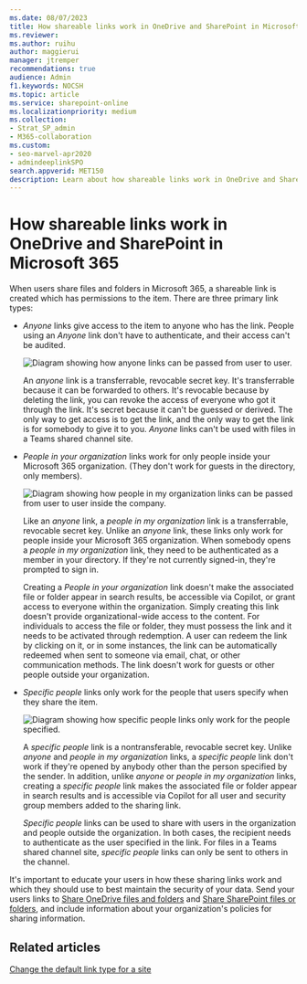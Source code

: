 ```yaml
---
ms.date: 08/07/2023
title: How shareable links work in OneDrive and SharePoint in Microsoft 365
ms.reviewer: 
ms.author: ruihu
author: maggierui
manager: jtremper
recommendations: true
audience: Admin
f1.keywords: NOCSH
ms.topic: article
ms.service: sharepoint-online
ms.localizationpriority: medium
ms.collection:  
- Strat_SP_admin
- M365-collaboration
ms.custom:
- seo-marvel-apr2020
- admindeeplinkSPO
search.appverid: MET150
description: Learn about how shareable links work in OneDrive and SharePoint in Microsoft 365.
---
```


# How shareable links work in OneDrive and SharePoint in Microsoft 365

When users share files and folders in Microsoft 365, a shareable link is created which has permissions to the item. There are three primary link types:

- *Anyone* links give access to the item to anyone who has the link. People using an *Anyone* link don't have to authenticate, and their access can't be audited.

  ![Diagram showing how anyone links can be passed from user to user.](media/DMC_SharePointSharingLinks_Anyone.png)
      
  An *anyone* link is a transferrable, revocable secret key. It's transferrable because it can be forwarded to others. It's revocable because by deleting the link, you can revoke the access of everyone who got it through the link. It's secret because it can't be guessed or derived. The only way to get access is to get the link, and the only way to get the link is for somebody to give it to you. *Anyone* links can't be used with files in a Teams shared channel site.


- *People in your organization* links work for only people inside your Microsoft 365 organization. (They don't work for guests in the directory, only members).  

  ![Diagram showing how people in my organization links can be passed from user to user inside the company.](media/DMC_SharePointSharingLinks_PeopleInYourOrganization.png)
  
  Like an *anyone* link, a *people in my organization* link is a transferrable, revocable secret key. Unlike an *anyone* link, these links only work for people inside your Microsoft 365 organization. When somebody opens a *people in my organization* link, they need to be authenticated as a member in your directory. If they're not currently signed-in, they're prompted to sign in. 

  Creating a *People in your organization* link doesn't make the associated file or folder appear in search results, be accessible via Copilot, or grant access to everyone within the organization. Simply creating this link doesn't provide organizational-wide access to the content. For individuals to access the file or folder, they must possess the link and it needs to be activated through redemption. A user can redeem the link by clicking on it, or in some instances, the link can be automatically redeemed when sent to someone via email, chat, or other communication methods. The link doesn't work for guests or other people outside your organization.
  
- *Specific people* links only work for the people that users specify when they share the item.  

  ![Diagram showing how specific people links only work for the people specified.](media/DMC_SharePointSharingLinks_Specific.png)

  A *specific people* link is a nontransferable, revocable secret key. Unlike *anyone* and *people in my organization* links, a *specific people* link don't work if they're opened by anybody other than the person specified by the sender. In addition, unlike *anyone* or *people in my organization* links, creating a *specific people* link makes the associated file or folder appear in search results and is accessible via Copilot for all user and security group members added to the sharing link.  
  
  *Specific people* links can be used to share with users in the organization and people outside the organization. In both cases, the recipient needs to authenticate as the user specified in the link. For files in a Teams shared channel site, *specific people* links can only be sent to others in the channel.

It's important to educate your users in how these sharing links work and which they should use to best maintain the security of your data. Send your users links to [Share OneDrive files and folders](https://support.office.com/article/9fcc2f7d-de0c-4cec-93b0-a82024800c07) and [Share SharePoint files or folders](https://support.office.com/article/1fe37332-0f9a-4719-970e-d2578da4941c), and include information about your organization's policies for sharing information.

## Related articles

[Change the default link type for a site](change-default-sharing-link.md)
